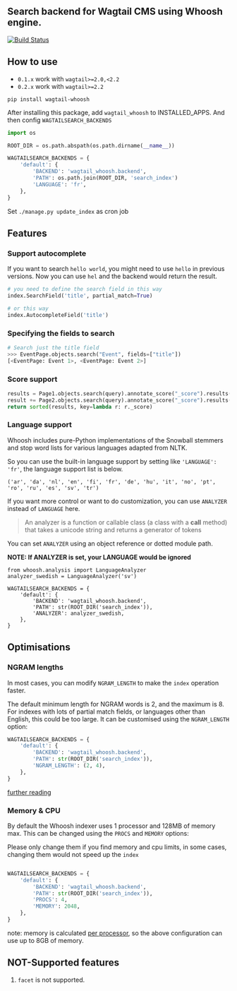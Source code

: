 ## Search backend for Wagtail CMS using Whoosh engine.

[![Build Status](https://travis-ci.org/wagtail/wagtail-whoosh.svg?branch=master)](https://travis-ci.org/wagtail/wagtail-whoosh)

## How to use

* `0.1.x` work with `wagtail>=2.0,<2.2`
* `0.2.x` work with `wagtail>=2.2`

`pip install wagtail-whoosh`

After installing this package, add `wagtail_whoosh` to INSTALLED_APPS. And then config `WAGTAILSEARCH_BACKENDS`

```python
import os

ROOT_DIR = os.path.abspath(os.path.dirname(__name__))

WAGTAILSEARCH_BACKENDS = {
    'default': {
        'BACKEND': 'wagtail_whoosh.backend',
        'PATH': os.path.join(ROOT_DIR, 'search_index')
        'LANGUAGE': 'fr',
    },
}
```

Set `./manage.py update_index` as cron job

## Features

### Support autocomplete

If you want to search `hello world`, you might need to use `hello` in previous versions. Now you can use `hel` and the backend would return the result.

```python
# you need to define the search field in this way
index.SearchField('title', partial_match=True)

# or this way
index.AutocompleteField('title')
```

### Specifying the fields to search

```python
# Search just the title field
>>> EventPage.objects.search("Event", fields=["title"])
[<EventPage: Event 1>, <EventPage: Event 2>]
```

### Score support

```python
results = Page1.objects.search(query).annotate_score("_score").results()
result += Page2.objects.search(query).annotate_score("_score").results()
return sorted(results, key=lambda r: r._score)
```

### Language support

Whoosh includes pure-Python implementations of the Snowball stemmers and stop word lists for various languages adapted from NLTK.

So you can use the built-in language support by setting like `'LANGUAGE': 'fr'`, the language support list is below.

`('ar', 'da', 'nl', 'en', 'fi', 'fr', 'de', 'hu', 'it', 'no', 'pt', 'ro', 'ru', 'es', 'sv', 'tr')`

If you want more control or want to do customization, you can use `ANALYZER` instead of `LANGUAGE` here.

> An analyzer is a function or callable class (a class with a __call__ method) that takes a unicode string and returns a generator of tokens

You can set `ANALYZER` using an object reference or dotted module path.

**NOTE: If ANALYZER is set, your LANGUAGE would be ignored**

```
from whoosh.analysis import LanguageAnalyzer
analyzer_swedish = LanguageAnalyzer('sv')

WAGTAILSEARCH_BACKENDS = {
    'default': {
        'BACKEND': 'wagtail_whoosh.backend',
        'PATH': str(ROOT_DIR('search_index')),
        'ANALYZER': analyzer_swedish,
    },
}
```

## Optimisations

### NGRAM lengths

In most cases, you can modify `NGRAM_LENGTH` to make the `index` operation faster.

The default minimum length for NGRAM words is 2, and the maximum is 8. For indexes with lots of partial match fields, or languages other than English, this could be too large. It can be customised using the `NGRAM_LENGTH` option:

```python
WAGTAILSEARCH_BACKENDS = {
    'default': {
        'BACKEND': 'wagtail_whoosh.backend',
        'PATH': str(ROOT_DIR('search_index')),
        'NGRAM_LENGTH': (2, 4),
    },
}
```
[further reading](https://whoosh.readthedocs.io/en/latest/ngrams.html#indexing-and-searching-n-grams)

### Memory & CPU

By default the Whoosh indexer uses 1 processor and 128MB of memory max. This can be changed using the `PROCS` and `MEMORY` options:

Please only change them if you find memory and cpu limits, in some cases, changing them would not speed up the `index`

```python

WAGTAILSEARCH_BACKENDS = {
    'default': {
        'BACKEND': 'wagtail_whoosh.backend',
        'PATH': str(ROOT_DIR('search_index')),
        'PROCS': 4,
        'MEMORY': 2048,
    },
}
```

note: memory is calculated [per processor](https://whoosh.readthedocs.io/en/latest/batch.html#the-procs-parameter), so the above configuration can use up to 8GB of memory.

## NOT-Supported features

1. `facet` is not supported.
